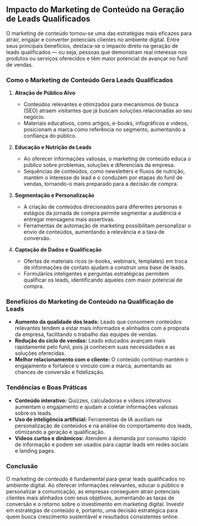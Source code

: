 
## Impacto do Marketing de Conteúdo na Geração de Leads Qualificados

O marketing de conteúdo tornou-se uma das estratégias mais eficazes para atrair, engajar e converter potenciais clientes no ambiente digital. Entre seus principais benefícios, destaca-se o impacto direto na geração de leads qualificados — ou seja, pessoas que demonstram real interesse nos produtos ou serviços oferecidos e têm maior potencial de avançar no funil de vendas.

### Como o Marketing de Conteúdo Gera Leads Qualificados

1. **Atração de Público Alvo**
   - Conteúdos relevantes e otimizados para mecanismos de busca (SEO) atraem visitantes que já buscam soluções relacionadas ao seu negócio.
   - Materiais educativos, como artigos, e-books, infográficos e vídeos, posicionam a marca como referência no segmento, aumentando a confiança do público.

2. **Educação e Nutrição de Leads**
   - Ao oferecer informações valiosas, o marketing de conteúdo educa o público sobre problemas, soluções e diferenciais da empresa.
   - Sequências de conteúdos, como newsletters e fluxos de nutrição, mantêm o interesse do lead e o conduzem por etapas do funil de vendas, tornando-o mais preparado para a decisão de compra.

3. **Segmentação e Personalização**
   - A criação de conteúdos direcionados para diferentes personas e estágios da jornada de compra permite segmentar a audiência e entregar mensagens mais assertivas.
   - Ferramentas de automação de marketing possibilitam personalizar o envio de conteúdos, aumentando a relevância e a taxa de conversão.

4. **Captação de Dados e Qualificação**
   - Ofertas de materiais ricos (e-books, webinars, templates) em troca de informações de contato ajudam a construir uma base de leads.
   - Formulários inteligentes e perguntas estratégicas permitem qualificar os leads, identificando aqueles com maior potencial de compra.

### Benefícios do Marketing de Conteúdo na Qualificação de Leads

- **Aumento da qualidade dos leads:** Leads que consomem conteúdos relevantes tendem a estar mais informados e alinhados com a proposta da empresa, facilitando o trabalho das equipes de vendas.
- **Redução do ciclo de vendas:** Leads educados avançam mais rapidamente pelo funil, pois já conhecem suas necessidades e as soluções oferecidas.
- **Melhor relacionamento com o cliente:** O conteúdo contínuo mantém o engajamento e fortalece o vínculo com a marca, aumentando as chances de conversão e fidelização.

### Tendências e Boas Práticas

- **Conteúdo interativo:** Quizzes, calculadoras e vídeos interativos aumentam o engajamento e ajudam a coletar informações valiosas sobre os leads.
- **Uso de inteligência artificial:** Ferramentas de IA auxiliam na personalização de conteúdos e na análise do comportamento dos leads, otimizando a geração e qualificação.
- **Vídeos curtos e dinâmicos:** Atendem à demanda por consumo rápido de informação e podem ser usados para captar leads em redes sociais e landing pages.

### Conclusão

O marketing de conteúdo é fundamental para gerar leads qualificados no ambiente digital. Ao oferecer informações relevantes, educar o público e personalizar a comunicação, as empresas conseguem atrair potenciais clientes mais alinhados com seus objetivos, aumentando as taxas de conversão e o retorno sobre o investimento em marketing digital. Investir em estratégias de conteúdo é, portanto, uma decisão estratégica para quem busca crescimento sustentável e resultados consistentes online.
```
